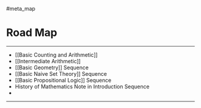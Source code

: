#meta_map 

# Road Map

---

- [[Basic Counting and Arithmetic]]
- [[Intermediate Arithmetic]]
- [[Basic Geometry]] Sequence
- [[Basic Naive Set Theory]] Sequence
- [[Basic Propositional Logic]] Sequence
- History of Mathematics Note in Introduction Sequence
- 


---